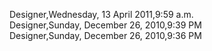 ﻿Designer,Wednesday, 13 April 2011,9:59 a.m.  Designer,Sunday, December 26, 2010,9:39 PM  Designer,Sunday, December 26, 2010,9:36 PM